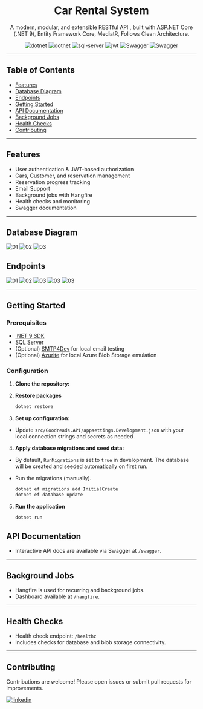 <div align="center">
  <h1>Car Rental System</h1>
  <p>A modern, modular, and extensible RESTful API , built with ASP.NET Core (.NET 9), Entity Framework Core, MediatR, Follows Clean Architecture.</p>
      <img src="https://img.shields.io/badge/C%23-239120?style=for-the-badge&logo=csharp&logoColor=white" alt="dotnet" />
      <img src="https://img.shields.io/badge/.NET-512BD4?style=for-the-badge&logo=dotnet&logoColor=white" alt="dotnet" />
      <img src="https://img.shields.io/badge/Microsoft%20SQL%20Server-CC2927?style=for-the-badge&logo=microsoft%20sql%20server&logoColor=white" alt="sql-server" />
      <img src="https://img.shields.io/badge/JWT-000000?style=for-the-badge&logo=JSON%20web%20tokens&logoColor=white" alt="jwt">
      <img src = "https://img.shields.io/badge/Swagger-85EA2D?style=for-the-badge&logo=Swagger&logoColor=white" alt="Swagger">
      <img src = "https://img.shields.io/badge/Postman-FF6C37?style=for-the-badge&logo=Postman&logoColor=white" alt="Swagger">

  </div>

---

## Table of Contents

- [Features](#features)
- [Database Diagram](#database-diagram)
- [Endpoints](#endpoints)
- [Getting Started](#getting-started)
- [API Documentation](#api-documentation)
- [Background Jobs](#background-jobs)
- [Health Checks](#health-checks)
- [Contributing](#contributing)

---

## Features

- User authentication & JWT-based authorization
- Cars, Customer, and reservation management
- Reservation progress tracking
- Email Support
- Background jobs with Hangfire
- Health checks and monitoring
- Swagger documentation

---

## Database Diagram

![01](./assets//01.png)
![02](./assets//02.png)
![03](./assets//03.png)

## Endpoints

![01](./assets//04.png)
![02](./assets//05.png)
![03](./assets//06.png)
![03](./assets//07.png)
![03](./assets//08.png)

---

## Getting Started

### Prerequisites

- [.NET 9 SDK](https://dotnet.microsoft.com/download/dotnet/9.0)
- [SQL Server](https://www.microsoft.com/en-us/sql-server/sql-server-downloads)
- (Optional) [SMTP4Dev](https://github.com/rnwood/smtp4dev) for local email testing
- (Optional) [Azurite](https://github.com/Azure/Azurite) for local Azure Blob Storage emulation

### Configuration

1. **Clone the repository:**

2. **Restore packages**

   ```bash
   dotnet restore
   ```

3. **Set up configuration:**

- Update `src/Goodreads.API/appsettings.Development.json` with your local connection strings and secrets as needed.

4. **Apply database migrations and seed data:**

- By default, `RunMigrations` is set to `true` in development. The database will be created and seeded automatically on first run.

- Run the migrations (manually).
  ```bash
  dotnet ef migrations add InitialCreate
  dotnet ef database update
  ```

5. **Run the application**
   ```bash
   dotnet run
   ```

## API Documentation

- Interactive API docs are available via Swagger at `/swagger`.

---

## Background Jobs

- Hangfire is used for recurring and background jobs.
- Dashboard available at `/hangfire`.

---

## Health Checks

- Health check endpoint: `/healthz`
- Includes checks for database and blob storage connectivity.

---

## Contributing

Contributions are welcome! Please open issues or submit pull requests for improvements.

[![linkedin](https://img.shields.io/badge/linkedin-0A66C2?style=for-the-badge&logo=linkedin&logoColor=white)](https://www.linkedin.com/in/ayaatef11)
